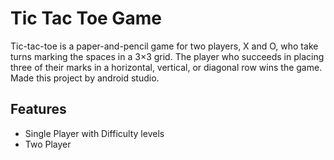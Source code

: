 # Tic Tac Toe Game
Tic-tac-toe is a paper-and-pencil game for two players, X and O, who take turns marking the spaces in a 3×3 grid. The player who succeeds in placing three of their marks in a horizontal, vertical, or diagonal row wins the game. 
Made this project by android studio.

## Features
- Single Player with Difficulty levels 
- Two Player
